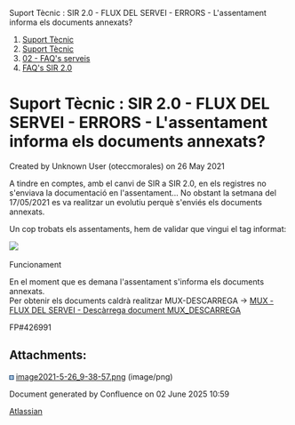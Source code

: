 Suport Tècnic : SIR 2.0 - FLUX DEL SERVEI - ERRORS - L'assentament informa els documents annexats?  

1.  [Suport Tècnic](index.html)
2.  [Suport Tècnic](13893782.html)
3.  [02 - FAQ's serveis](26313393.html)
4.  [FAQ's SIR 2.0](41523073.html)

Suport Tècnic : SIR 2.0 - FLUX DEL SERVEI - ERRORS - L'assentament informa els documents annexats?
==================================================================================================

Created by Unknown User (oteccmorales) on 26 May 2021

A tindre en comptes, amb el canvi de SIR a SIR 2.0, en els registres no s'enviava la documentació en l'assentament... No obstant la setmana del 17/05/2021 es va realitzar un evolutiu perquè s'enviés els documents annexats.

  

Un cop trobats els assentaments, hem de validar que vingui el tag informat:

![](attachments/41523376/41523377.png)

  

Funcionament

En el moment que es demana l'assentament s'informa els documents annexats.  
Per obtenir els documents caldrà realitzar MUX-DESCARREGA → [MUX - FLUX DEL SERVEI - Descàrrega document MUX\_DESCARREGA](26313368.html)

  

  

FP#426991 

  

  

  

  

  

  

Attachments:
------------

![](images/icons/bullet_blue.gif) [image2021-5-26\_9-38-57.png](attachments/41523376/41523377.png) (image/png)  

Document generated by Confluence on 02 June 2025 10:59

[Atlassian](http://www.atlassian.com/)